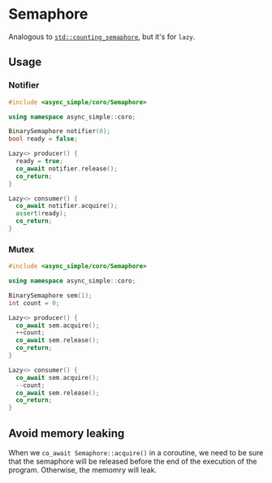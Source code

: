 # Semaphore
Analogous to [`std::counting_semaphore`](https://en.cppreference.com/w/cpp/thread/counting_semaphore), but it's for `lazy`.

## Usage

### Notifier
```cpp
#include <async_simple/coro/Semaphore>

using namespace async_simple::coro;

BinarySemaphore notifier(0);
bool ready = false;

Lazy<> producer() {
  ready = true;
  co_await notifier.release();
  co_return;
}

Lazy<> consumer() {
  co_await notifier.acquire();
  assert(ready);
  co_return;
}
```
### Mutex
```cpp
#include <async_simple/coro/Semaphore>

using namespace async_simple::coro;

BinarySemaphore sem(1);
int count = 0;

Lazy<> producer() {
  co_await sem.acquire();
  ++count;
  co_await sem.release();
  co_return;
}

Lazy<> consumer() {
  co_await sem.acquire();
  --count;
  co_await sem.release();
  co_return;
}
```

## Avoid memory leaking 

When we `co_await Semaphore::acquire()` in a coroutine, we need to be sure that the semaphore will be released before the end of the execution of the program. Otherwise, the memomry will leak.
